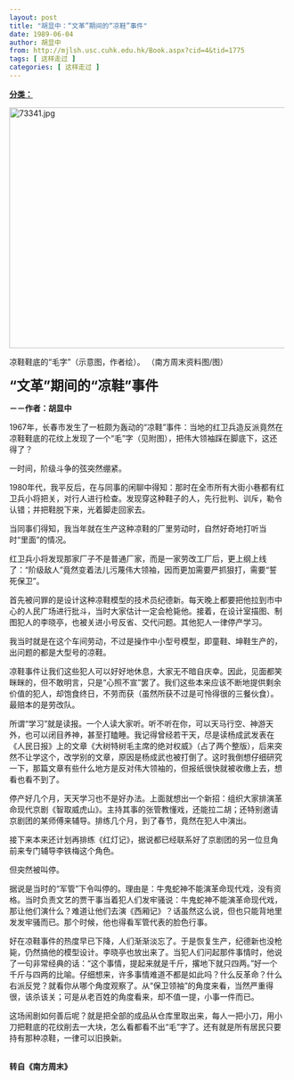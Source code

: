 ```yaml
---
layout: post
title: "胡显中：“文革”期间的“凉鞋”事件"
date: 1989-06-04
author: 胡显中
from: http://mjlsh.usc.cuhk.edu.hk/Book.aspx?cid=4&tid=1775
tags: [ 这样走过 ]
categories: [ 这样走过 ]
---
```


<div style="margin: 15px 10px 10px 0px;">
 <div>
  <span id="ctl00_ContentPlaceHolder1_chapter1_SubjectLabel" style="font-weight:bold;text-decoration:underline;">
   分类：
  </span>
 </div>
 <p>
  <img align="top" alt="73341.jpg" border="0" height="432" src="http://mjlsh.usc.cuhk.edu.hk/medias/contents/1775/73341.jpg" width="590"/>
 </p>
 <p>
  凉鞋鞋底的“毛字”（示意图，作者绘）。 （南方周末资料图/图）
 </p>
 <p>
  <strong>
   <font size="5">
    “文革”期间的“凉鞋”事件
   </font>
  </strong>
 </p>
 <p>
  <strong>
   －－作者：胡显中
  </strong>
 </p>
 <p>
  1967年，长春市发生了一桩颇为轰动的“凉鞋”事件：当地的红卫兵造反派竟然在凉鞋鞋底的花纹上发现了一个“毛”字（见附图），把伟大领袖踩在脚底下，这还得了？
 </p>
 <p>
  一时间，阶级斗争的弦突然绷紧。
 </p>
 <p>
  1980年代，我平反后，在与同事的闲聊中得知：那时在全市所有大街小巷都有红卫兵小将把关，对行人进行检查。发现穿这种鞋子的人，先行批判、训斥，勒令认错；并把鞋脱下来，光着脚走回家去。
 </p>
 <p>
  当同事们得知，我当年就在生产这种凉鞋的厂里劳动时，自然好奇地打听当时“里面”的情况。
 </p>
 <p>
  红卫兵小将发现那家厂子不是普通厂家，而是一家劳改工厂后，更上纲上线了：“阶级敌人”竟然变着法儿污蔑伟大领袖，因而更加需要严抓狠打，需要“誓死保卫”。
 </p>
 <p>
  首先被问罪的是设计这种凉鞋模型的技术员纪德新。每天晚上都要把他拉到市中心的人民广场进行批斗，当时大家估计一定会枪毙他。接着，在设计室描图、制图犯人的李晓亭，也被关进小号反省、交代问题。其他犯人一律停产学习。
 </p>
 <p>
  我当时就是在这个车间劳动，不过是操作中小型号模型，即童鞋、坤鞋生产的，出问题的都是大型号的凉鞋。
 </p>
 <p>
  凉鞋事件让我们这些犯人可以好好地休息，大家无不暗自庆幸。因此，见面都笑眯眯的，但不敢明言，只是“心照不宣”罢了。我们这些本来应该不断地提供剩余价值的犯人，却饱食终日，不劳而获（虽然所获不过是可怜得很的三餐伙食）。最赔本的是劳改队。
 </p>
 <p>
  所谓“学习”就是读报。一个人读大家听。听不听在你，可以天马行空、神游天外，也可以闭目养神，甚至打瞌睡。我记得曾经若干天，尽是读杨成武发表在《人民日报》上的文章《大树特树毛主席的绝对权威》（占了两个整版），后来突然不让学这个，改学别的文章，原因是杨成武也被打倒了。这时我倒想仔细研究一下，那篇文章有些什么地方是反对伟大领袖的，但报纸很快就被收缴上去，想看也看不到了。
 </p>
 <p>
  停产好几个月，天天学习也不是好办法。上面就想出一个新招：组织大家排演革命现代京剧《智取威虎山》。主持其事的张管教懂戏，还能拉二胡；还特别邀请京剧团的某师傅来辅导。排练几个月，到了春节，竟然在犯人中演出。
 </p>
 <p>
  接下来本来还计划再排练《红灯记》，据说都已经联系好了京剧团的另一位旦角前来专门辅导李铁梅这个角色。
 </p>
 <p>
  但突然被叫停。
 </p>
 <p>
  据说是当时的“军管”下令叫停的。理由是：牛鬼蛇神不能演革命现代戏，没有资格。当时负责文艺的贾干事当着犯人们发牢骚说：牛鬼蛇神不能演革命现代戏，那让他们演什么？难道让他们去演《西厢记》？话虽然这么说，但也只能背地里发发牢骚而已。那个时候，他也得看军管代表的脸色行事。
 </p>
 <p>
  好在凉鞋事件的热度早已下降，人们渐渐淡忘了。于是恢复生产，纪德新也没枪毙，仍然搞他的模型设计。李晓亭也放出来了。当犯人们问起那件事情时，他说了一句非常经典的话：“这个事情，提起来就是千斤，撂地下就只四两。”好一个千斤与四两的比喻。仔细想来，许多事情难道不都是如此吗？什么反革命？什么右派反党？就看你从哪个角度观察了。从“保卫领袖”的角度来看，当然严重得很，该杀该关；可是从老百姓的角度看来，却不值一提，小事一件而已。
 </p>
 <p>
  这场闹剧如何善后呢？就是把全部的成品从仓库里取出来，每人一把小刀，用小刀把鞋底的花纹削去一大块，怎么看都看不出“毛”字了。还有就是所有居民只要持有那种凉鞋，一律可以旧换新。
 </p>
 <p>
  <br/>
  <strong>
   转自《南方周末》
  </strong>
 </p>
</div>

